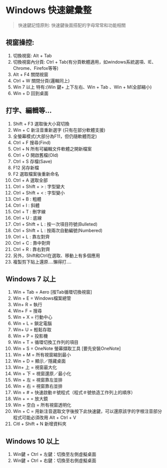 # Windows 快速鍵彙整


> 快速鍵記憶原則: 
> 快速鍵後面搭配的字母常常和功能相關
> 

## 視窗操控:

1. 切換視窗: Alt + Tab
2. 切換視窗內分頁: Ctrl + Tab(有分頁軟體適用，如windows系統選項、IE、Chrome、Firefox等等)
3. Alt + F4 關閉視窗
4. Ctrl + W 關閉分頁(邏輯同上)
5. Win 7 以上 特有:(Win 鍵+ 上下左右、Win + Tab 、Win + M(全部縮小)
6. Win + D 回到桌面

## 打字、編輯等…

1. Shift + F3 選取後大小寫切換
2. Win + C 新注音重新選字 (只有在部分軟體支援)
3. 全螢幕模式(大部分為F11，但仍隨軟體而定)
4. Ctrl + F 搜尋(Find)
5. Ctrl + N 所有可編輯文件軟體之開新檔案
6. Ctrl + O 開啟舊檔(Old)
7. Ctrl + S 存檔(Save)
8. F12 另存新檔
9. F2 選取檔案後重新命名
10. Ctrl + A 選取全部
11. Ctrl + Shift + > : 字型變大
12. Ctrl + Shift + < : 字型變小
13. Ctrl + B : 粗體
14. Ctrl + I : 斜體
15. Ctrl + T : 刪字線
16. Ctrl + U : 底線
17. Ctrl + Shift + L : 按一次項目符號(Bulleted)
18. Ctrl + Shift + L : 按兩次自動編號(Numbered)
19. Ctrl + L : 靠左對齊
20. Ctrl + C : 靠中對齊
21. Ctrl + R : 靠右對齊
22. 另外，Shift和Ctrl在選取、移動上有多個應用
23. 複製剪下貼上還原….懶得打….

## Windows 7 以上

1. Win + Tab = Aero [按Tab循環切換視窗]
2. Win + E = Windows檔案總管
3. Win+ R = 執行
4. Win+ F = 搜尋
5. Win + X = 行動中心
6. Win + L = 鎖定電腦
7. Win+ U = 輕鬆存取
8. Win + P = 投影機
9. Win + T = 循環切換工作列的項目
10. Win + S = OneNote 螢幕擷取工具 [要先安裝OneNote]
11. Win + M = 所有視窗縮到最小
12. Win + D = 顯示／隱藏桌面
13. Win+ 上 = 視窗最大化
14. Win + 下 = 視窗還原／最小化
15. Win + 左 = 視窗靠左並排
16. Win + 右 = 視窗靠右並排
17. Win + # = 快速啟動＃號程式（程式＃號依造工作列上的順序）
18. Win + = = 放大鏡
19. Win + 空白 = 所有視窗透明化
20. Win + C = 用新注音選取文字後按下此快速鍵，可以還原該字的字根注音部分程式可能必須改用 Alt + Ctrl + V
21. Citl + Shift + N 新增資料夾

## Windows 10 以上 

1. Win鍵 + Ctrl + 左鍵：切換至左側虛擬桌面
2. Win鍵 + Ctrl + 右鍵：切換至右側虛擬桌面


